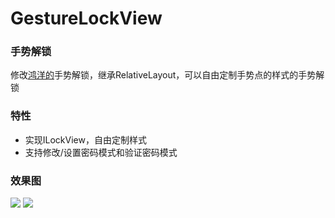 # GestureLockView
### 手势解锁
修改[鸿洋的](http://blog.csdn.net/lmj623565791/article/details/36236113)手势解锁，继承RelativeLayout，可以自由定制手势点的样式的手势解锁
### 特性
- 实现ILockView，自由定制样式
- 支持修改/设置密码模式和验证密码模式
### 效果图
![](https://github.com/zyyoona7/GestureLockView/blob/master/images/gesture1.gif)
![](https://github.com/zyyoona7/GestureLockView/blob/master/images/gesture2.gif)


